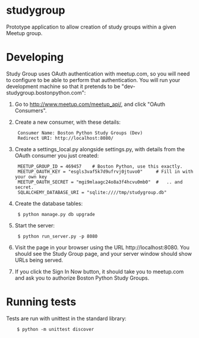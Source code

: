 studygroup
==========

Prototype application to allow creation of study groups within a given Meetup
group.


Developing
==========

Study Group uses OAuth authentication with meetup.com, so you will need to
configure to be able to perform that authentication.  You will run your
development machine so that it pretends to be
"dev-studygroup.bostonpython.com":

1. Go to http://www.meetup.com/meetup_api/, and click "OAuth Consumers".

2. Create a new consumer, with these details:

        Consumer Name: Boston Python Study Groups (Dev)
        Redirect URI: http://localhost:8080/

3. Create a settings_local.py alongside settings.py, with details from the
    OAuth consumer you just created:

        MEETUP_GROUP_ID = 469457    # Boston Python, use this exactly.
        MEETUP_OAUTH_KEY = "esgls3vaf5k7d9ufrvj0jtuvo0"     # Fill in with your own key
        MEETUP_OAUTH_SECRET = "mgi9mlaagc24o8a3f4hcvu0mb0"  #   .. and secret.
        SQLALCHEMY_DATABASE_URI = "sqlite:////tmp/studygroup.db"

4. Create the database tables:

        $ python manage.py db upgrade

5. Start the server:

        $ python run_server.py -p 8080

6. Visit the page in your browser using the URL http://localhost:8080.
    You should see the Study Group page, and your server window should show
    URLs being served.

7. If you click the Sign In Now button, it should take you to meetup.com and
    ask you to authorize Boston Python Study Groups.


Running tests
=============

Tests are run with unittest in the standard library:

        $ python -m unittest discover

